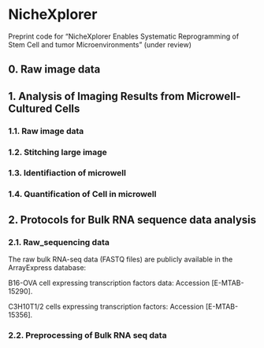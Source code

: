 # NicheXplorer
Preprint code for “NicheXplorer Enables Systematic Reprogramming of Stem Cell and tumor Microenvironments” (under review)

## 0. Raw image data

## 1. Analysis of Imaging Results from Microwell-Cultured Cells

### 1.1. Raw image data

### 1.2. Stitching large image

### 1.3. Identifiaction of microwell

### 1.4. Quantification of Cell in microwell

## 2. Protocols for Bulk RNA sequence data analysis

### 2.1. Raw_sequencing data
The raw bulk RNA-seq data (FASTQ files) are publicly available in the ArrayExpress database:

B16-OVA cell expressing transcription factors data: Accession [E-MTAB-15290].

C3H10T1/2 cells expressing transcription factors: Accession [E-MTAB-15356].

### 2.2. Preprocessing of Bulk RNA seq data
